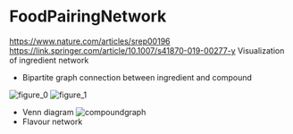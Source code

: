 # FoodPairingNetwork
https://www.nature.com/articles/srep00196
https://link.springer.com/article/10.1007/s41870-019-00277-y
Visualization of ingredient network
* Bipartite graph connection between ingredient and compound

![figure_0](figure_0.png)
![figure_1](figure_1.png)
* Venn diagram
![compoundgraph](compoundgraph.png)
* Flavour network

